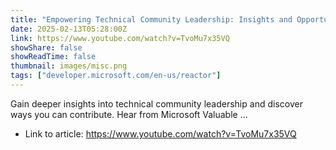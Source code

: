 ```yaml
---
title: "Empowering Technical Community Leadership: Insights and Opportunities"
date: 2025-02-13T05:28:00Z
link: https://www.youtube.com/watch?v=TvoMu7x35VQ
showShare: false
showReadTime: false
thumbnail: images/misc.png
tags: ["developer.microsoft.com/en-us/reactor"]
---
```

Gain deeper insights into technical community leadership and discover ways you can contribute. Hear from Microsoft Valuable ...

- Link to article: https://www.youtube.com/watch?v=TvoMu7x35VQ